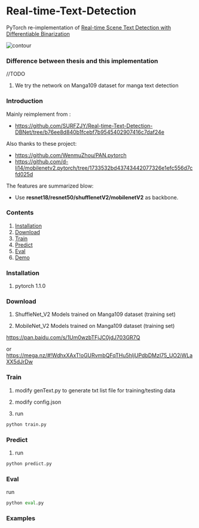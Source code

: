 # Real-time-Text-Detection

PyTorch re-implementation of [Real-time Scene Text Detection with Differentiable Binarization](https://arxiv.org/abs/1911.08947)

<img src="https://github.com/SURFZJY/Real-time-Text-Detection/blob/master/demo/dbnet.png" alt="contour" >

### Difference between thesis and this implementation
//TODO
1. We try the network on Manga109 dataset for manga text detection

### Introduction
Mainly reimplement from :
- https://github.com/SURFZJY/Real-time-Text-Detection-DBNet/tree/b76ee8d840b1fcebf7b9545402907416c7daf24e 

Also thanks to these project:

- https://github.com/WenmuZhou/PAN.pytorch
- https://github.com/d-li14/mobilenetv2.pytorch/tree/1733532bd43743442077326e1efc556d7cfd025d

The features are summarized blow:

+ Use **resnet18/resnet50/shufflenetV2/mobilenetV2** as backbone.  

### Contents

1. [Installation](#installation)
2. [Download](#download)
3. [Train](#train)
4. [Predict](#predict)
5. [Eval](#eval)
6. [Demo](#demo)


### Installation

1. pytorch 1.1.0
 
### Download

1. ShuffleNet_V2 Models trained on Manga109 dataset (training set) 

2. MobileNet_V2 Models trained on Manga109 dataset (training set) 

https://pan.baidu.com/s/1Um0wzbTFjJC0jdJ703GR7Q

or https://mega.nz/#!WdhxXAxT!oGURvmbQFqTHu5hljUPdbDMzI75_UO2iWLaXX5dJrDw

### Train

1. modify genText.py to generate txt list file for training/testing data

2. modify config.json

3. run 

```python
python train.py
```

### Predict

1. run 
```python
python predict.py
```

### Eval

run
```python
python eval.py
```

### Examples



